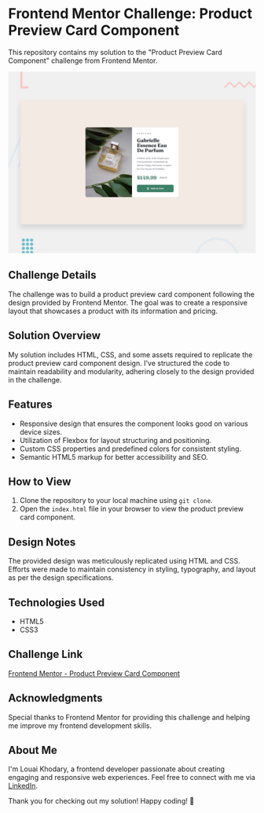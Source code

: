 # Frontend Mentor Challenge: Product Preview Card Component

This repository contains my solution to the "Product Preview Card Component" challenge from Frontend Mentor.

![Product Preview Card](./design/desktop-preview.jpg)

## Challenge Details

The challenge was to build a product preview card component following the design provided by Frontend Mentor. The goal was to create a responsive layout that showcases a product with its information and pricing.

## Solution Overview

My solution includes HTML, CSS, and some assets required to replicate the product preview card component design. I've structured the code to maintain readability and modularity, adhering closely to the design provided in the challenge.

## Features

- Responsive design that ensures the component looks good on various device sizes.
- Utilization of Flexbox for layout structuring and positioning.
- Custom CSS properties and predefined colors for consistent styling.
- Semantic HTML5 markup for better accessibility and SEO.

## How to View

1. Clone the repository to your local machine using `git clone`.
2. Open the `index.html` file in your browser to view the product preview card component.

## Design Notes

The provided design was meticulously replicated using HTML and CSS. Efforts were made to maintain consistency in styling, typography, and layout as per the design specifications.

## Technologies Used

- HTML5
- CSS3

## Challenge Link

[Frontend Mentor - Product Preview Card Component](https://www.frontendmentor.io/challenges/product-preview-card-component-GO7UmttRfa)

## Acknowledgments

Special thanks to Frontend Mentor for providing this challenge and helping me improve my frontend development skills.

## About Me

I'm Louai Khodary, a frontend developer passionate about creating engaging and responsive web experiences. Feel free to connect with me via [LinkedIn](https://www.linkedin.com/in/louai-khodary-21046624b/).

Thank you for checking out my solution! Happy coding! 🚀
